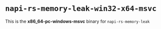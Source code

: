 # `napi-rs-memory-leak-win32-x64-msvc`

This is the **x86_64-pc-windows-msvc** binary for `napi-rs-memory-leak`

